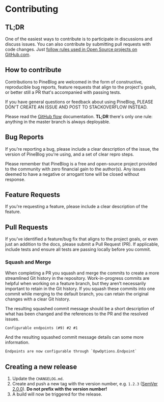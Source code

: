 # Contributing

## TL;DR
One of the easiest ways to contribute is to participate in discussions and discuss issues. You can also contribute by submitting pull requests with code changes. 
Just [follow rules used in Open Source projects on GitHub.com](https://guides.github.com/activities/contributing-to-open-source/).

## How to contribute
Contributions to PineBlog are welcomed in the form of constructive, reproducible bug reports, feature requests that align to the project's goals, 
or better still a PR that's accompanied with passing tests.

If you have general questions or feedback about using PineBlog, PLEASE DON'T CREATE AN ISSUE AND POST TO STACKOVERFLOW INSTEAD.

Please read the [GitHub flow](https://guides.github.com/introduction/flow/) documentation. **TL;DR** there's only one rule: anything in the master branch is always deployable.

## Bug Reports
If you're reporting a bug, please include a clear description of the issue, the version of PineBlog you're using, and a set of clear repro steps.

Please remember that PineBlog is a free and open-source project provided to the community with zero financial gain to the author(s). 
Any issues deemed to have a negative or arrogant tone will be closed without response.

## Feature Requests
If you're requesting a feature, please include a clear description of the feature.

## Pull Requests
If you've identified a feature/bug fix that aligns to the project goals, or even just an addition to the docs, please submit a Pull Request (PR). 
If applicable, include tests and ensure all tests are passing locally before you commit.

### Squash and Merge
When completing a PR you squash and merge the commits to create a more streamlined Git history in the repository. Work-in-progress commits are helpful when working on a feature branch, but they aren’t necessarily important to retain in the Git history. If you squash these commits into one commit while merging to the default branch, you can retain the original changes with a clear Git history.

The resulting squashed commit message should be a short description of what has been changed and the references to the PR and the resolved issues.
``` txt
Configurable endpoints (#9) #2 #1
```

And the resulting squashed commit message details can some more information.
``` txt
Endpoints are now configurable through `OpwOptions.Endpoint`
```

## Creating a new release

1. Update the `CHANGELOG.md`.
3. Create and push a new tag with the version number, e.g. `1.2.3` ([SemVer 2.0.0](https://semver.org/)). **Do not prefix with the version number!**
3. A build will now be triggered for the release.